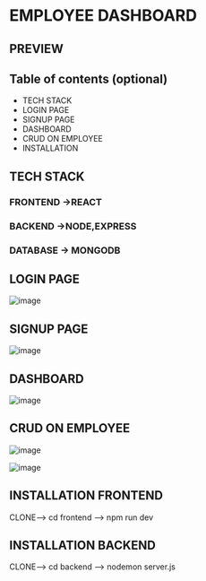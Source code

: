 # EMPLOYEE DASHBOARD

## PREVIEW


## Table of contents (optional)

- TECH STACK
- LOGIN PAGE
- SIGNUP PAGE
- DASHBOARD
- CRUD ON EMPLOYEE
- INSTALLATION

## TECH STACK
### FRONTEND ->REACT
### BACKEND  ->NODE,EXPRESS
### DATABASE -> MONGODB
## LOGIN PAGE
![image](https://github.com/Mohankrishna1201/Finaldashboard/assets/121288107/1e594511-af1b-46ce-8b4d-60f1fad0c9d3)

## SIGNUP PAGE
![image](https://github.com/Mohankrishna1201/Finaldashboard/assets/121288107/e23ecd96-26fe-4f7a-b0ee-98f63932e1bc)

## DASHBOARD
![image](https://github.com/Mohankrishna1201/Finaldashboard/assets/121288107/2a71868d-472c-4207-8617-c837386025c2)

## CRUD ON EMPLOYEE
![image](https://github.com/Mohankrishna1201/Finaldashboard/assets/121288107/a06f292b-edbe-46c8-827e-db2725b6d012)

![image](https://github.com/Mohankrishna1201/Finaldashboard/assets/121288107/b6c41b4b-5446-4aa0-8084-14172151b99f)

## INSTALLATION FRONTEND
CLONE--> cd frontend --> npm run dev


## INSTALLATION BACKEND

CLONE--> cd backend --> nodemon server.js


